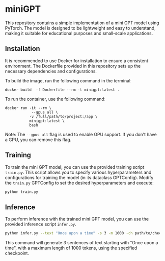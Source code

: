 # miniGPT

This repository contains a simple implementation of a mini GPT model using PyTorch. The model is designed to be lightweight and easy to understand, making it suitable for educational purposes and small-scale applications.

## Installation

It is recommended to use Docker for installation to ensure a consistent environment. The Dockerfile provided in this repository sets up the necessary dependencies and configurations.

To build the image, run the following command in the terminal:

```
docker build  -f Dockerfile --rm -t minigpt:latest .
```

To run the container, use the following command:

```
docker run -it --rm \
            --gpus all \
           -v /full/path/to/project:/app \
           minigpt:latest \
           bash
```
Note: The `--gpus all` flag is used to enable GPU support. If you don't have a GPU, you can remove this flag.

## Training

To train the mini GPT model, you can use the provided training script `train.py`.
This script allows you to specify various hyperparameters and configurations for training the model (in its dataclass GPTConfig).
Modify the `train.py` GPTConfig to set the desired hyperparameters and execute:

```bash
python train.py
```

## Inference

To perform inference with the trained mini GPT model, you can use the provided inference script `infer.py`.

```bash
python infer.py --text "Once upon a time" -s 3 -m 1000 -ch path/to/checkpoint.pt
```

This command will generate 3 sentences of text starting with "Once upon a time", with a maximum length of 1000 tokens, using the specified checkpoint.